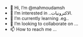 - 👋 Hi, I’m @mahmoudamsh
- 👀 I’m interested in ..الاكترونيات.
- 🌱 I’m currently learning .eg..
- 💞️ I’m looking to collaborate on ...
- 📫 How to reach me ...

<!---
mahmoudamsh/mahmoudamsh is a ✨ special ✨ repository because its `README.md` (this file) appears on your GitHub profile.
You can click the Preview link to take a look at your changes.
--->

